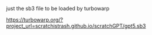 just the sb3 file to be loaded by turbowarp

https://turbowarp.org/?project_url=scratchistrash.github.io/scratchGPT/gpt5.sb3

